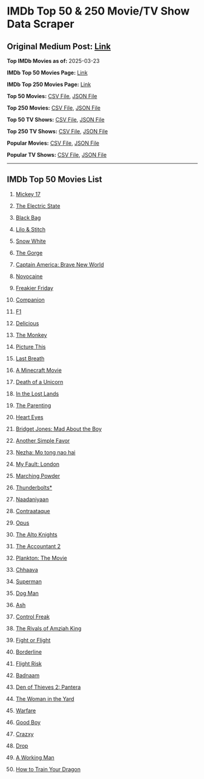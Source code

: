 # IMDb Top 50 & 250 Movie/TV Show Data Scraper

## Original Medium Post: [Link](https://medium.com/@nishantsahoo/which-movie-should-i-watch-5c83a3c0f5b1)

**Top IMDb Movies as of:** 2025-03-23

**IMDb Top 50 Movies Page:** [Link](https://www.imdb.com/search/title/?title_type=feature&release_date=2025-01-01,2025-12-31)

**IMDb Top 250 Movies Page:** [Link](https://www.imdb.com/chart/top/)

**Top 50 Movies:** [CSV File](/data/top50/movies.csv), [JSON File](/data/top50/movies.json)

**Top 250 Movies:** [CSV File](/data/top250/movies.csv), [JSON File](/data/top250/movies.json)

**Top 50 TV Shows:** [CSV File](/data/top50/shows.csv), [JSON File](/data/top50/shows.json)

**Top 250 TV Shows:** [CSV File](/data/top250/shows.csv), [JSON File](/data/top250/shows.json)

**Popular Movies:** [CSV File](/data/popular/movies.csv), [JSON File](/data/popular/movies.json)

**Popular TV Shows:** [CSV File](/data/popular/shows.csv), [JSON File](/data/popular/shows.json)

---

## IMDb Top 50 Movies List

1. [Mickey 17](https://www.imdb.com/title/tt12299608/)

2. [The Electric State](https://www.imdb.com/title/tt7766378/)

3. [Black Bag](https://www.imdb.com/title/tt30988739/)

4. [Lilo & Stitch](https://www.imdb.com/title/tt11655566/)

5. [Snow White](https://www.imdb.com/title/tt6208148/)

6. [The Gorge](https://www.imdb.com/title/tt13654226/)

7. [Captain America: Brave New World](https://www.imdb.com/title/tt14513804/)

8. [Novocaine](https://www.imdb.com/title/tt29603959/)

9. [Freakier Friday](https://www.imdb.com/title/tt31956415/)

10. [Companion](https://www.imdb.com/title/tt26584495/)

11. [F1](https://www.imdb.com/title/tt16311594/)

12. [Delicious](https://www.imdb.com/title/tt32047217/)

13. [The Monkey](https://www.imdb.com/title/tt27714946/)

14. [Picture This](https://www.imdb.com/title/tt29471733/)

15. [Last Breath](https://www.imdb.com/title/tt14403504/)

16. [A Minecraft Movie](https://www.imdb.com/title/tt3566834/)

17. [Death of a Unicorn](https://www.imdb.com/title/tt28443655/)

18. [In the Lost Lands](https://www.imdb.com/title/tt4419684/)

19. [The Parenting](https://www.imdb.com/title/tt14041896/)

20. [Heart Eyes](https://www.imdb.com/title/tt32558992/)

21. [Bridget Jones: Mad About the Boy](https://www.imdb.com/title/tt32063050/)

22. [Another Simple Favor](https://www.imdb.com/title/tt20214908/)

23. [Nezha: Mo tong nao hai](https://www.imdb.com/title/tt34956443/)

24. [My Fault: London](https://www.imdb.com/title/tt32434379/)

25. [Marching Powder](https://www.imdb.com/title/tt30324320/)

26. [Thunderbolts\*](https://www.imdb.com/title/tt20969586/)

27. [Naadaniyaan](https://www.imdb.com/title/tt30422937/)

28. [Contraataque](https://www.imdb.com/title/tt23648788/)

29. [Opus](https://www.imdb.com/title/tt29929565/)

30. [The Alto Knights](https://www.imdb.com/title/tt21815562/)

31. [The Accountant 2](https://www.imdb.com/title/tt7068946/)

32. [Plankton: The Movie](https://www.imdb.com/title/tt32560777/)

33. [Chhaava](https://www.imdb.com/title/tt27922706/)

34. [Superman](https://www.imdb.com/title/tt5950044/)

35. [Dog Man](https://www.imdb.com/title/tt10954718/)

36. [Ash](https://www.imdb.com/title/tt17489650/)

37. [Control Freak](https://www.imdb.com/title/tt30789086/)

38. [The Rivals of Amziah King](https://www.imdb.com/title/tt27706593/)

39. [Fight or Flight](https://www.imdb.com/title/tt13652286/)

40. [Borderline](https://www.imdb.com/title/tt13650814/)

41. [Flight Risk](https://www.imdb.com/title/tt10078772/)

42. [Badnaam](https://www.imdb.com/title/tt34927582/)

43. [Den of Thieves 2: Pantera](https://www.imdb.com/title/tt8008948/)

44. [The Woman in the Yard](https://www.imdb.com/title/tt31314296/)

45. [Warfare](https://www.imdb.com/title/tt31434639/)

46. [Good Boy](https://www.imdb.com/title/tt35521922/)

47. [Crazxy](https://www.imdb.com/title/tt30798612/)

48. [Drop](https://www.imdb.com/title/tt32149847/)

49. [A Working Man](https://www.imdb.com/title/tt9150192/)

50. [How to Train Your Dragon](https://www.imdb.com/title/tt26743210/)
